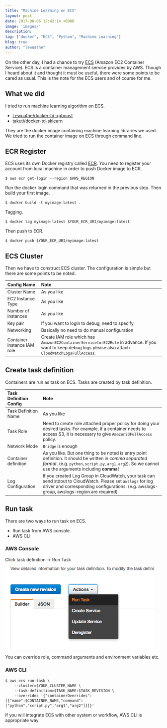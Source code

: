 ```yaml
---
title: "Machine Learning on ECS"
layout: post
date: 2017-06-06 12:42:14 +0900
image: 'images/'
description:
tag: ["docker", "ECS", "Python", "Machine Learning"]
blog: true
author: "lewuathe"
---
```


On the other day, I had a chance to try [ECS](https://aws.amazon.com/ecs/) (Amazon EC2 Container Service). ECS is a container management service
provides by AWS. Though I heard about it and thought it must be useful, there were some points to be cared as usual.
This is the note for the ECS users and of course for me.

## What we did

I tried to run machine learning algorithm on ECS.

* [Lewuathe/docker-td-xgboost](https://github.com/Lewuathe/docker-td-xgboost/)
* [takuti/docker-td-sklearn](https://github.com/takuti/docker-td-sklearn/)

They are the docker image containing machine learning libraries we used. We tried to run the container image on ECS through command line.

## ECR Register

ECS uses its own Docker registry called [ECR](https://aws.amazon.com/ecr/). You need to register your account from local machine in order to push Docker image to ECR.

```
$ aws ecr get-login --region $AWS_REGION
```

Run the docker login command that was returned in the previous step. Then build your first image.

```
$ docker build -t myimage:latest .
```

Tagging.

```
$ docker tag myimage:latest $YOUR_ECR_URI/myimage:latest
```

Then push to ECR.

```
$ docker push $YOUR_ECR_URI/myimage:latest
```

## ECS Cluster

Then we have to construct ECS cluster. The configuration is simple but there are some points to be noted.

| Config Name | Note |
|:----|:----|
|Cluster Name | As you like |
|EC2 Instance Type | As you like |
|Number of instances | As you like |
|Key pair| If you want to login to debug, need to specify|
|Networking| Basically no need to do manual configuration|
|Container instance IAM role|Create IAM role which has `AmazonEC2ContainerServiceforEC2Role` in advance. If you want to keep debug logs please also attach `CloudWatchLogsFullAccess`.|

## Create task definition

Containers are run as task on ECS. Tasks are created by task definition.

|Task Definition Config| Note |
|:----|:----|
|Task Definition Name| As you like|
|Task Role| Need to create role attached proper policy for doing your desired tasks. For example, if a container needs to access S3, it is necessary to give `AmazonS3FullAccess` policy.
|Network Mode|`Bridge` is enough|
|Container definition|As you like. But one thing to be noted is entry point definition. It should be written in *comma separated format*. (e.g. `python,script.py,arg1,arg2`). So we cannot use the arguments including **comma**!
|Log Configuration|If you created Log Group in CloudWatch, your task can send stdout to CloudWatch. Please set `awslogs` for log driver and corresponding configurations. (e.g. awslogs-group, awslogs-region are required)

## Run task

There are two ways to run task on ECS.

* Run task from AWS console.
* AWS CLI

### AWS Console

Click task definition -> Run Task

![Run Task](images/posts/2017-06-06-machine-learning-on-ecs/run-task.png)

You can override role, command arguments and environment variables etc.

### AWS CLI

```
$ aws ecs run-task \
    --cluster=$YOUR_CLUSTER_NAME \
    --task-definition=$TASK_NAME:$TASK_REVISION \
    --overrides '{"containerOverrides":[{"name":$CONTAINER_NAME,"command":["python","script.py","arg1","arg2"]}]}'
```

If you will integrate ECS with other system or workflow, AWS CLI is appropriate way.

